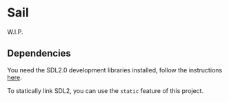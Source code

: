 # Sail

W.I.P.

## Dependencies

You need the SDL2.0 development libraries installed, follow the instructions [here](https://github.com/Rust-SDL2/rust-sdl2#sdl20-development-libraries).

To statically link SDL2, you can use the `static` feature of this project.
